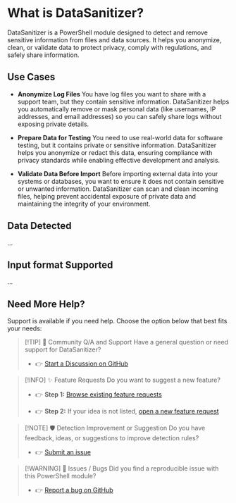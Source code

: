 # What is DataSanitizer?

DataSanitizer is a PowerShell module designed to detect and remove sensitive information from files and data sources. It helps you anonymize, clean, or validate data to protect privacy, comply with regulations, and safely share information.

## Use Cases

- **Anonymize Log Files**
  You have log files you want to share with a support team, but they contain sensitive information. DataSanitizer helps you automatically remove or mask personal data (like usernames, IP addresses, and email addresses) so you can safely share logs without exposing private details.

- **Prepare Data for Testing**
  You need to use real-world data for software testing, but it contains private or sensitive information. DataSanitizer helps you anonymize or redact this data, ensuring compliance with privacy standards while enabling effective development and analysis.

- **Validate Data Before Import**
  Before importing external data into your systems or databases, you want to ensure it does not contain sensitive or unwanted information. DataSanitizer can scan and clean incoming files, helping prevent accidental exposure of private data and maintaining the integrity of your environment.

## Data Detected

...

## Input format Supported

...

## Need More Help?

Support is available if you need help. Choose the option below that best fits your needs:

> [!TIP] 💬 Community Q/A and Support
> Have a general question or need support for DataSanitizer?
>
> - 👉 [Start a Discussion on GitHub](https://github.com/fslef/DataSanitizer/discussions)

> [!INFO] ✨ Feature Requests
> Do you want to suggest a new feature?
>
> - 👉 **Step 1:** [Browse existing feature requests](https://github.com/fslef/DataSanitizer/issues?q=is%3Aissue%20label%3Aenhancement%20is%3Aopen)
>
> - 👉 **Step 2:** If your idea is not listed, [open a new feature request](https://github.com/fslef/DataSanitizer/issues/new?template=2-feature-request.yaml)

> [!NOTE] 🛡️ Detection Improvement or Suggestion
> Do you have feedback, ideas, or suggestions to improve detection rules?
>
> - 👉 [Submit an issue](https://github.com/fslef/DataSanitizer/issues/new?template=3-detection-improvement-suggestion.ymle)

> [!WARNING] 🐞 Issues / Bugs
> Did you find a reproducible issue with this PowerShell module?
>
> - 👉 [Report a bug on GitHub](https://github.com/fslef/DataSanitizer/issues/new?labels=bug&template=bug_report.md)


